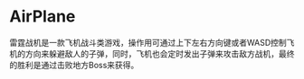 # AirPlane
雷霆战机是一款飞机战斗类游戏，操作用可通过上下左右方向键或者WASD控制飞机的方向来躲避敌人的子弹，同时，飞机也会定时发出子弹来攻击敌方战机，最终的胜利是通过击败地方Boss来获得。
